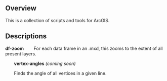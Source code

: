 ## Overview
This is a collection of scripts and tools for ArcGIS.

## Descriptions

**df-zoom** 
&nbsp;&nbsp;&nbsp;&nbsp;&nbsp;&nbsp; For each data frame in an .mxd, this zooms to the extent of all present layers.


&nbsp;&nbsp;&nbsp;&nbsp;&nbsp;&nbsp;
**vertex-angles** _(coming soon)_

&nbsp;&nbsp;&nbsp;&nbsp;&nbsp;&nbsp; Finds the angle of all vertices in a given line.
